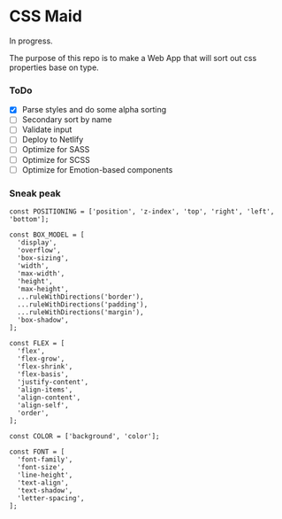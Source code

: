 # CSS Maid

In progress.

The purpose of this repo is to make a Web App that will sort out css properties base on type.

### ToDo

* [x] Parse styles and do some alpha sorting
* [ ] Secondary sort by name
* [ ] Validate input
* [ ] Deploy to Netlify
* [ ] Optimize for SASS
* [ ] Optimize for SCSS
* [ ] Optimize for Emotion-based components

### Sneak peak

```
const POSITIONING = ['position', 'z-index', 'top', 'right', 'left', 'bottom'];

const BOX_MODEL = [
  'display',
  'overflow',
  'box-sizing',
  'width',
  'max-width',
  'height',
  'max-height',
  ...ruleWithDirections('border'),
  ...ruleWithDirections('padding'),
  ...ruleWithDirections('margin'),
  'box-shadow',
];

const FLEX = [
  'flex',
  'flex-grow',
  'flex-shrink',
  'flex-basis',
  'justify-content',
  'align-items',
  'align-content',
  'align-self',
  'order',
];

const COLOR = ['background', 'color'];

const FONT = [
  'font-family',
  'font-size',
  'line-height',
  'text-align',
  'text-shadow',
  'letter-spacing',
];
```
